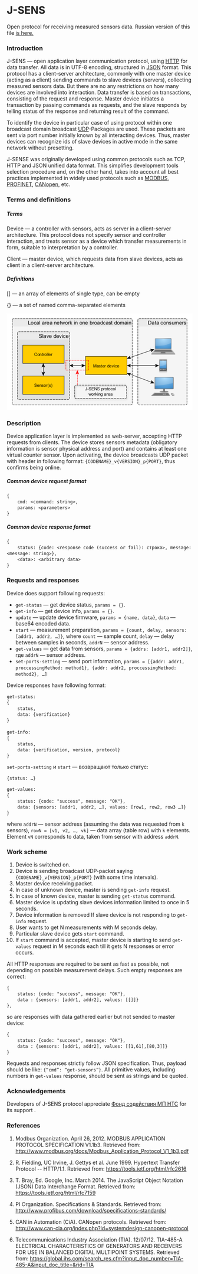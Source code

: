 # J-SENS
Open protocol for receiving measured sensors data.
Russian version of this file [is here.](https://github.com/bzikst/J-SENS/blob/master/README.rus.md)

### Introduction


J-SENS — open application layer communication protocol, using [HTTP](https://en.wikipedia.org/wiki/Hypertext_Transfer_Protocol) for data transfer. All data is in UTF-8 encoding, structured in [JSON](https://en.wikipedia.org/wiki/JSON) format. This protocol has a client-server architecture, commonly with one master device (acting as a client) sending commands to slave devices (servers), collecting measured sensors data. But there are no any restrictions on how many devices are involved into interaction. Data transfer is based on transactions, consisting of the request and response. Master device initiates a transaction by passing commands as requests, and the slave responds by telling status of the response and returning result of the command.

To identify the device in particular case of using protocol within one broadcast domain broadcast [UDP](https://en.wikipedia.org/wiki/User_Datagram_Protocol)-Packages are used. These packets are sent via port number initially known by all interacting devices. Thus, master devices can recognize ids of slave devices in active mode in the same network without presetting.

J-SENSE was originally developed using common protocols such as TCP, HTTP and JSON unified data format. This simplifies development tools selection procedure and, on the other hand, takes into account all best practices implemented in widely used protocols such as [MODBUS](https://en.wikipedia.org/wiki/Modbus), [PROFINET](https://en.wikipedia.org/wiki/PROFINET), [CANopen](https://es.wikipedia.org/wiki/CANopen), etc.

### Terms and definitions

##### Terms


Device — a controller with sensors, acts as server in a client-server architecture. This protocol does not specify sensor and controller interaction, and treats sensor as a device which transfer measurements in form, suitable to interpretation by a controller.

Client — master device, which requests data from slave devices, acts as client in a client-server architecture. 

##### Definitions


[<a>] — an array of elements of single type, can be empty

{} — a set of named comma-separated elements

![Network scheme](https://github.com/bzikst/J-SENS/blob/master/network_scheme_eng.png)

### Description


Device application layer is implemented as web-server, accepting HTTP requests from clients. The device stores sensors metadata (obligatory information is sensor physical address and port) and contains at least one virtual counter sensor. Upon activating, the device broadcasts UDP packet with header in following format: `{CODENAME}_v{VERSION}_p{PORT}`, thus confirms being online.

##### Common device request format
```
{
	cmd: <command: string>,
	params: <parameters>
}
```

##### Common device response format

```
{
	status: {code: <response code (success or fail): строка>, message: <message: string>},
	<data>: <arbitrary data>	
}
```

### Requests and responses

Device does support following requests:
- `get-status` — get device status, `params = {}`.
- `get-info` — get device info, `params = {}`.
- `update` — update device firmware, `params = {name, data}`, `data` — base64 encoded data.
- `start` — measurement preparation, `params = {count, delay, sensors: [addr1, addr2, …]}`, where `count` — sample count, `delay` — delay between samples in seconds, `addrN` — sensor address.
- `get-values` — get data from sensors, `params = {addrs: [addr1, addr2]}`, где `addrN` — sensor address.
- `set-ports-setting` — send port information, `params = [{addr: addr1, proccessingMethod: method1}, {addr: addr2, proccessingMethod: method2}, …]`

Device responses have following format:
```
get-status:
{
	status,
	data: {verification}
}

get-info:
{
	status,
	data: {verification, version, protocol}
}
```

`set-ports-setting` и `start` — возвращают только статус:
```
{status: …}
```

```
get-values: 
{
	status: {code: "success", message: "OK"},
	data: {sensors: [addr1, addr2, …], values: [row1, row2, row3 …]}
}
```

where `addrN` — sensor address (assuming the data was requested from `k` sensors), 
`rowN = [v1, v2, …, vk]` — data array (table row) with `k` elements. Element `vN` corresponds to data, taken from sensor with address `addrN`.

### Work scheme 


1. Device is switched on.
2. Device is sending broadcast UDP-packet saying `{CODENAME}_v{VERSION}_p{PORT}` (with some time intervals).
3. Master device receiving packet.
4. In case of unknown device, master is sending `get-info` request.
5. In case of known device, master is sending `get-status` command.
6. Master device is updating slave devices information limited to once in 5 seconds.
8. Device information is removed If slave device is not responding to `get-info` request.
9. User wants to get N measurements with M seconds delay.
10. Particular slave device gets `start` command.
11. If `start` command is accepted, master device is starting to send `get-values` request in M seconds each till it gets N responses or error occurs.

All HTTP responses are required to be sent as fast as possible, not depending on possible measurement delays. Such empty responses are correct:
```
{
	status: {code: "success", message: "OK"},
	data : {sensors: [addr1, addr2], values: [[]]}
},
```


so are responses with data gathered earlier but not sended to master device:

```
{
	status: {code: "success", message: "OK"},
	data : {sensors: [addr1, addr2], values: [[1,61],[80,3]]}
}
```


Requests and responses strictly follow JSON specification. Thus, payload should be like: `{“cmd”: “get-sensors”}`. All primitive values, including numbers in `get-values` response, should be sent as strings and be quoted.

### Acknowledgements

Developers of J-SENS protocol appreciate [Фонд содействия МП НТС](http://www.fasie.ru/) for its support .

### References

1. Modbus Organization. April 26, 2012. MODBUS APPLICATION PROTOCOL SPECIFICATION V1.1b3. Retrieved from: http://www.modbus.org/docs/Modbus_Application_Protocol_V1_1b3.pdf

2. R. Fielding, UC Irvine, J. Gettys et al. June 1999. Hypertext Transfer Protocol -- HTTP/1.1. Retrieved from: https://tools.ietf.org/html/rfc2616

3. T. Bray, Ed. Google, Inc. March 2014. The JavaScript Object Notation (JSON) Data Interchange Format. Retrieved from: https://tools.ietf.org/html/rfc7159

4. PI Organization. Specifications & Standards. Retrieved from: http://www.profibus.com/download/specifications-standards/

5.  CAN in Automation (CiA). CANopen protocols. Retrieved from: http://www.can-cia.org/index.php?id=systemdesign-canopen-protocol

6. Telecommunications Industry Association (TIA). 12/07/12. TIA-485-A ELECTRICAL CHARACTERISTICS OF GENERATORS AND RECEIVERS FOR USE IN BALANCED DIGITAL MULTIPOINT SYSTEMS. Retrieved from: https://global.ihs.com/search_res.cfm?input_doc_number=TIA-485-A&input_doc_title=&rid=TIA


